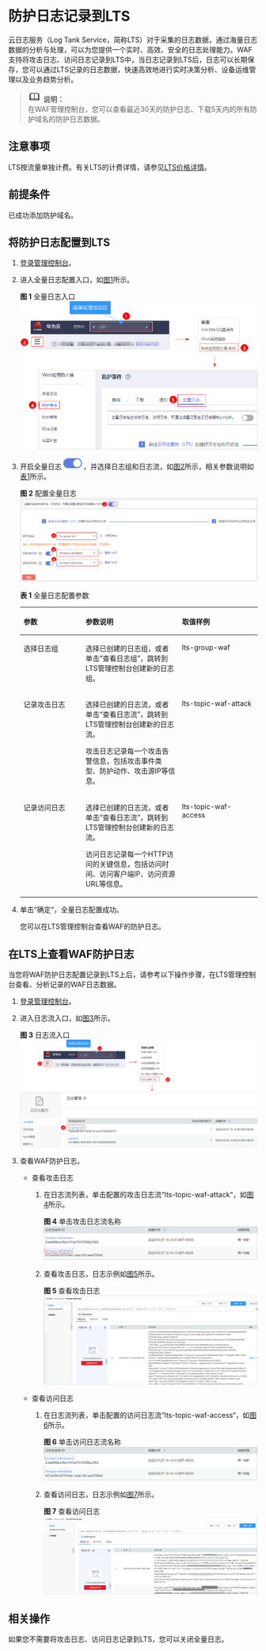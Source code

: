 # 防护日志记录到LTS<a name="waf_01_0172"></a>

云日志服务（Log Tank Service，简称LTS）对于采集的日志数据，通过海量日志数据的分析与处理，可以为您提供一个实时、高效、安全的日志处理能力。WAF支持将攻击日志、访问日志记录到LTS中，当日志记录到LTS后，日志可以长期保存，您可以通过LTS记录的日志数据，快速高效地进行实时决策分析、设备运维管理以及业务趋势分析。

>![](public_sys-resources/icon-note.gif) **说明：**   
>在WAF管理控制台，您可以查看最近30天的防护日志、下载5天内的所有防护域名的防护日志数据。  

## 注意事项<a name="section23158343527"></a>

LTS按流量单独计费。有关LTS的计费详情，请参见[LTS价格详情](https://www.huaweicloud.com/pricing.html#/lts)。

## 前提条件<a name="section18620173633111"></a>

已成功添加防护域名。

## 将防护日志配置到LTS<a name="section1687712815618"></a>

1.  [登录管理控制台](https://console.huaweicloud.com/?locale=zh-cn)。
2.  进入全量日志配置入口，如[图1](#fig1030319478517)所示。

    **图 1**  全量日志入口<a name="fig1030319478517"></a>  
    ![](figures/全量日志入口.png "全量日志入口")

3.  开启全量日志![](figures/icon-enable.png)，并选择日志组和日志流，如[图2](#fig928951613101)所示，相关参数说明如[表1](#table11535733111515)所示。

    **图 2**  配置全量日志<a name="fig928951613101"></a>  
    ![](figures/配置全量日志.png "配置全量日志")

    **表 1**  全量日志配置参数

    <a name="table11535733111515"></a>
    <table><thead align="left"><tr id="row353613334158"><th class="cellrowborder" valign="top" width="26.12261226122612%" id="mcps1.2.4.1.1"><p id="p1253613311155"><a name="p1253613311155"></a><a name="p1253613311155"></a>参数</p>
    </th>
    <th class="cellrowborder" valign="top" width="40.54405440544054%" id="mcps1.2.4.1.2"><p id="p1953615334156"><a name="p1953615334156"></a><a name="p1953615334156"></a>参数说明</p>
    </th>
    <th class="cellrowborder" valign="top" width="33.33333333333333%" id="mcps1.2.4.1.3"><p id="p053618337154"><a name="p053618337154"></a><a name="p053618337154"></a>取值样例</p>
    </th>
    </tr>
    </thead>
    <tbody><tr id="row15536143321520"><td class="cellrowborder" valign="top" width="26.12261226122612%" headers="mcps1.2.4.1.1 "><p id="p10652523141810"><a name="p10652523141810"></a><a name="p10652523141810"></a>选择日志组</p>
    </td>
    <td class="cellrowborder" valign="top" width="40.54405440544054%" headers="mcps1.2.4.1.2 "><p id="p2065292319189"><a name="p2065292319189"></a><a name="p2065292319189"></a>选择已创建的日志组，或者单击<span class="parmname" id="zh-cn_topic_0161005736_parmname1410684115716"><a name="zh-cn_topic_0161005736_parmname1410684115716"></a><a name="zh-cn_topic_0161005736_parmname1410684115716"></a>“查看日志组”</span>，跳转到LTS管理控制台创建新的日志组。</p>
    </td>
    <td class="cellrowborder" valign="top" width="33.33333333333333%" headers="mcps1.2.4.1.3 "><p id="p153673314156"><a name="p153673314156"></a><a name="p153673314156"></a><span>lts-group-waf</span></p>
    </td>
    </tr>
    <tr id="row15536133111516"><td class="cellrowborder" valign="top" width="26.12261226122612%" headers="mcps1.2.4.1.1 "><p id="p253615332154"><a name="p253615332154"></a><a name="p253615332154"></a>记录攻击日志</p>
    </td>
    <td class="cellrowborder" valign="top" width="40.54405440544054%" headers="mcps1.2.4.1.2 "><p id="p1032182613309"><a name="p1032182613309"></a><a name="p1032182613309"></a>选择已创建的日志流，或者单击<span class="parmname" id="parmname732112269309"><a name="parmname732112269309"></a><a name="parmname732112269309"></a>“查看日志流”</span>，跳转到LTS管理控制台创建新的日志流。</p>
    <p id="p753615332155"><a name="p753615332155"></a><a name="p753615332155"></a>攻击日志记录每一个攻击告警信息，包括攻击事件类型、防护动作、攻击源IP等信息。</p>
    </td>
    <td class="cellrowborder" valign="top" width="33.33333333333333%" headers="mcps1.2.4.1.3 "><p id="p153623314154"><a name="p153623314154"></a><a name="p153623314154"></a><span>lts-topic-waf-attack</span></p>
    </td>
    </tr>
    <tr id="row5536143301512"><td class="cellrowborder" valign="top" width="26.12261226122612%" headers="mcps1.2.4.1.1 "><p id="p115362335150"><a name="p115362335150"></a><a name="p115362335150"></a>记录访问日志</p>
    </td>
    <td class="cellrowborder" valign="top" width="40.54405440544054%" headers="mcps1.2.4.1.2 "><p id="p184795291303"><a name="p184795291303"></a><a name="p184795291303"></a>选择已创建的日志流，或者单击<span class="parmname" id="parmname10479729153016"><a name="parmname10479729153016"></a><a name="parmname10479729153016"></a>“查看日志流”</span>，跳转到LTS管理控制台创建新的日志流。</p>
    <p id="p115361333191515"><a name="p115361333191515"></a><a name="p115361333191515"></a>访问日志记录每一个HTTP访问的关键信息，包括访问时间、访问客户端IP、访问资源URL等信息。</p>
    </td>
    <td class="cellrowborder" valign="top" width="33.33333333333333%" headers="mcps1.2.4.1.3 "><p id="p1353623321510"><a name="p1353623321510"></a><a name="p1353623321510"></a><span>lts-topic-waf-access</span></p>
    </td>
    </tr>
    </tbody>
    </table>

4.  单击“确定“，全量日志配置成功。

    您可以在LTS管理控制台查看WAF的防护日志。


## 在LTS上查看WAF防护日志<a name="section526212134228"></a>

当您将WAF防护日志配置记录到LTS上后，请参考以下操作步骤，在LTS管理控制台查看、分析记录的WAF日志数据。

1.  [登录管理控制台](https://console.huaweicloud.com/?locale=zh-cn)。
2.  进入日志流入口，如[图3](#fig11902193715135)所示。

    **图 3**  日志流入口<a name="fig11902193715135"></a>  
    ![](figures/日志流入口.png "日志流入口")

3.  查看WAF防护日志。
    -   查看攻击日志
        1.  在日志流列表，单击配置的攻击日志流“lts-topic-waf-attack“，如[图4](#fig472533374310)所示。

            **图 4**  单击攻击日志流名称<a name="fig472533374310"></a>  
            ![](figures/单击攻击日志流名称.png "单击攻击日志流名称")

        2.  查看攻击日志，日志示例如[图5](#fig3630258133613)所示。

            **图 5**  查看攻击日志<a name="fig3630258133613"></a>  
            ![](figures/查看攻击日志.png "查看攻击日志")


    -   查看访问日志
        1.  在日志流列表，单击配置的访问日志流“lts-topic-waf-access“，如[图6](#fig1079183718507)所示。

            **图 6**  单击访问日志流名称<a name="fig1079183718507"></a>  
            ![](figures/单击访问日志流名称.png "单击访问日志流名称")

        2.  查看访问日志，日志示例如[图7](#fig3826175165212)所示。

            **图 7**  查看访问日志<a name="fig3826175165212"></a>  
            ![](figures/查看访问日志.png "查看访问日志")




## 相关操作<a name="section135831244103615"></a>

如果您不需要将攻击日志、访问日志记录到LTS，您可以关闭全量日志。

